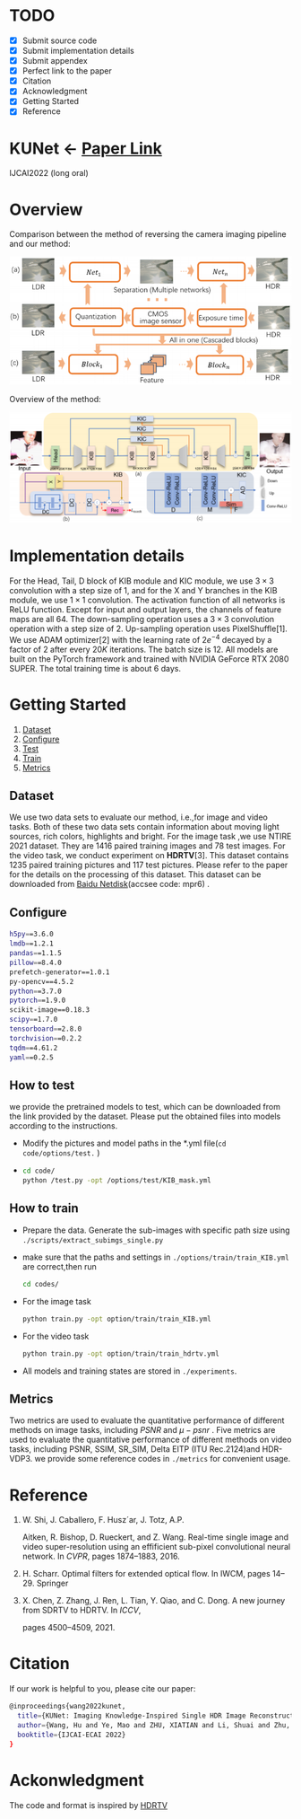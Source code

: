 # TODO

- [x] Submit source code
- [x] Submit implementation details
- [x] Submit appendex
- [x] Perfect link to the paper
- [x] Citation
- [x] Acknowledgment
- [x] Getting Started
- [x] Reference

# KUNet $\leftarrow$ [Paper Link](https://www.google.com.hk/url?sa=t&rct=j&q=&esrc=s&source=web&cd=&ved=2ahUKEwi3jO3mt9_7AhU2rlYBHXd5AzAQFnoECA0QAQ&url=https%3A%2F%2Fwww.ijcai.org%2Fproceedings%2F2022%2F0196.pdf&usg=AOvVaw1wK5HzDR7X_7pfZi0sHOSl)

IJCAI2022 (long oral)

# Overview

 Comparison between the method of reversing the camera imaging pipeline and our method:

![image-20220426194141942](image-20220426194141942.png)

Overview of the method:

![image-20220426194236457](image-20220426194236457.png)

# Implementation details

For the Head, Tail, D block of KIB module and KIC module, we use $3\times 3$ convolution with a step size of 1, and for the X and Y branches in the KIB module, we use $1 \times 1$ convolution. The activation function of all networks is ReLU function. Except for input and output layers, the channels of feature maps are all 64. The down-sampling operation uses a $3 \times 3$ convolution operation with a step size of 2. Up-sampling operation uses PixelShuffle[1]. We use ADAM optimizer[2] with the learning rate of $2e^{-4}$ decayed by a factor of 2 after every $20K$ iterations. The batch size is 12. All models are built on the PyTorch framework and trained with NVIDIA GeForce RTX 2080 SUPER. The total training time is about 6 days. 

# Getting Started

1. [Dataset](#1)
2. [Configure](#2)
3. [Test](#3)
4. [Train](#4)
5. [Metrics](#5)

## <span id="1">Dataset</span>

We use two data sets to evaluate our method, i.e.,for image and video tasks. Both of these two data sets contain information about moving light sources, rich colors, highlights and bright. For the image task ,we use NTIRE 2021 dataset. They are 1416 paired training images and 78 test images. For the video task, we conduct experiment on **HDRTV**[3]. This dataset contains 1235 paired training pictures and 117 test pictures. Please refer to the paper for the details on the processing of this dataset. This dataset can be downloaded from [Baidu Netdisk](https://pan.baidu.com/s/1YfdFYD03KMyhKnpDo9nnZw)(accsee code: mpr6) .

## <span id="2">Configure</span>

```bash
h5py==3.6.0
lmdb==1.2.1
pandas==1.1.5
pillow==8.4.0
prefetch-generator==1.0.1
py-opencv==4.5.2
python==3.7.0
pytorch==1.9.0
scikit-image==0.18.3
scipy==1.7.0
tensorboard==2.8.0
torchvision==0.2.2
tqdm==4.61.2
yaml==0.2.5
```

## <span id="3">How to test</span>

we provide the pretrained models to test, which can be downloaded from the link provided by the dataset. Please put the obtained files into models according to the instructions. 

-  Modify the pictures and model paths in the *.yml file(`cd code/options/test.` )

- ```bash
  cd code/
  python /test.py -opt /options/test/KIB_mask.yml
  ```

## <span id="4">How to train</span>

- Prepare the data. Generate the sub-images with specific path size using ```./scripts/extract_subimgs_single.py``` 

- make sure that the paths and settings in `./options/train/train_KIB.yml` are correct,then run

  ```bash
  cd codes/
  ```

- For the image task 

  ```bash
  python train.py -opt option/train/train_KIB.yml
  ```

- For the video task 

  ```bash
  python train.py -opt option/train/train_hdrtv.yml  
  ```

- All models and training states are stored in `./experiments`.

## <span id="5">Metrics</span>

Two metrics are used to evaluate the quantitative performance of different methods on image tasks, including $PSNR$ and $\mu-psnr$ . Five metrics are used to evaluate the quantitative performance of different methods on video tasks, including PSNR, SSIM, SR_SIM, Delta EITP (ITU Rec.2124)and HDR-VDP3. we provide some reference codes in `./metrics` for convenient usage.

# Reference

1. W. Shi, J. Caballero, F. Husz´ar, J. Totz, A.P.

   Aitken, R. Bishop, D. Rueckert, and Z. Wang. Real-time single image and video super-resolution using an effificient sub-pixel convolutional neural network. In *CVPR*, pages 1874–1883, 2016.

2. H. Scharr. Optimal filters for extended optical flow. In IWCM, pages 14–29. Springer

3. X. Chen, Z. Zhang, J. Ren, L. Tian, Y. Qiao, and C. Dong. A new journey from SDRTV to HDRTV. In *ICCV*,

   pages 4500–4509, 2021.
# Citation
If our work is helpful to you, please cite our paper:
```bash
@inproceedings{wang2022kunet,
  title={KUNet: Imaging Knowledge-Inspired Single HDR Image Reconstruction},
  author={Wang, Hu and Ye, Mao and ZHU, XIATIAN and Li, Shuai and Zhu, Ce and Li, Xue},
  booktitle={IJCAI-ECAI 2022}
}
```
# Ackonwledgment

The code and format is inspired by [HDRTV](https://github.com/chxy95/HDRTVNet.git)
